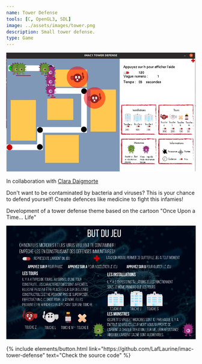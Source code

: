 ```yaml
---
name: Tower Defense
tools: [C, OpenGL3, SDL]
image: ../assets/images/tower.png
description: Small tower defense.
type: Game
---
```



![Tower defense](../../assets/images/tower.png)

<p>In collaboration with <a href="https://github.com/ClawsDevlp" target="_blank">Clara Daigmorte</a></p>


<p>Don't want to be contaminated by bacteria and viruses? This is your chance to defend yourself! Create defences like medicine to fight this infamies!</p>
<p>Development of a tower defense theme based on the cartoon "Once Upon a Time... Life"</p>

<img src="../../assets/images/tower_goal.png" alt="tower goal" width="550"/>

<p class="text-center">
{% include elements/button.html link="https://github.com/LafLaurine/imac-tower-defense" text="Check the source code" %}
</p>